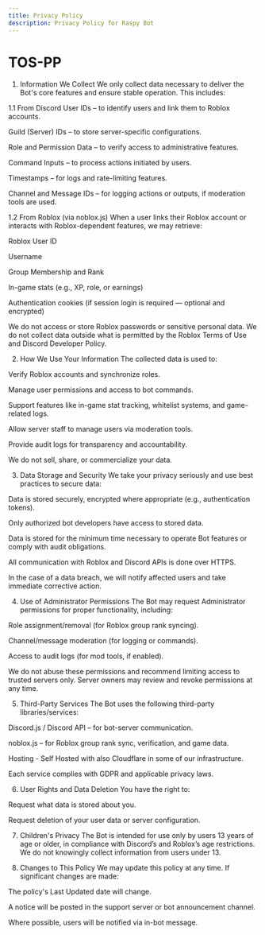 ```yaml
---
title: Privacy Policy
description: Privacy Policy for Raspy Bot
---
```


# TOS-PP

1. Information We Collect
   We only collect data necessary to deliver the Bot's core features and ensure stable operation. This includes:

1.1 From Discord
User IDs – to identify users and link them to Roblox accounts.

Guild (Server) IDs – to store server-specific configurations.

Role and Permission Data – to verify access to administrative features.

Command Inputs – to process actions initiated by users.

Timestamps – for logs and rate-limiting features.

Channel and Message IDs – for logging actions or outputs, if moderation tools are used.

1.2 From Roblox (via noblox.js)
When a user links their Roblox account or interacts with Roblox-dependent features, we may retrieve:

Roblox User ID

Username

Group Membership and Rank

In-game stats (e.g., XP, role, or earnings)

Authentication cookies (if session login is required — optional and encrypted)

We do not access or store Roblox passwords or sensitive personal data.
We do not collect data outside what is permitted by the Roblox Terms of Use and Discord Developer Policy.

2. How We Use Your Information
   The collected data is used to:

Verify Roblox accounts and synchronize roles.

Manage user permissions and access to bot commands.

Support features like in-game stat tracking, whitelist systems, and game-related logs.

Allow server staff to manage users via moderation tools.

Provide audit logs for transparency and accountability.

We do not sell, share, or commercialize your data.

3. Data Storage and Security
   We take your privacy seriously and use best practices to secure data:

Data is stored securely, encrypted where appropriate (e.g., authentication tokens).

Only authorized bot developers have access to stored data.

Data is stored for the minimum time necessary to operate Bot features or comply with audit obligations.

All communication with Roblox and Discord APIs is done over HTTPS.

In the case of a data breach, we will notify affected users and take immediate corrective action.

4. Use of Administrator Permissions
   The Bot may request Administrator permissions for proper functionality, including:

Role assignment/removal (for Roblox group rank syncing).

Channel/message moderation (for logging or commands).

Access to audit logs (for mod tools, if enabled).

We do not abuse these permissions and recommend limiting access to trusted servers only. Server owners may review and revoke permissions at any time.

5. Third-Party Services
   The Bot uses the following third-party libraries/services:

Discord.js / Discord API – for bot-server communication.

noblox.js – for Roblox group rank sync, verification, and game data.

Hosting - Self Hosted with also Cloudflare in some of our infrastructure.

Each service complies with GDPR and applicable privacy laws.

6. User Rights and Data Deletion
   You have the right to:

Request what data is stored about you.

Request deletion of your user data or server configuration.

7. Children's Privacy
   The Bot is intended for use only by users 13 years of age or older, in compliance with Discord’s and Roblox’s age restrictions. We do not knowingly collect information from users under 13.

8. Changes to This Policy
   We may update this policy at any time. If significant changes are made:

The policy's Last Updated date will change.

A notice will be posted in the support server or bot announcement channel.

Where possible, users will be notified via in-bot message.
